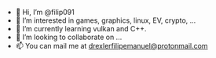 - 👋 Hi, I’m @filip091
- 👀 I’m interested in games, graphics, linux, EV, crypto, ...
- 🌱 I’m currently learning vulkan and C++.
- 💞️ I’m looking to collaborate on ...
- 📫 You can mail me at drexlerfilipemanuel@protonmail.com

<!---
filip091/filip091 is a ✨ special ✨ repository because its `README.md` (this file) appears on your GitHub profile.
You can click the Preview link to take a look at your changes.
--->
